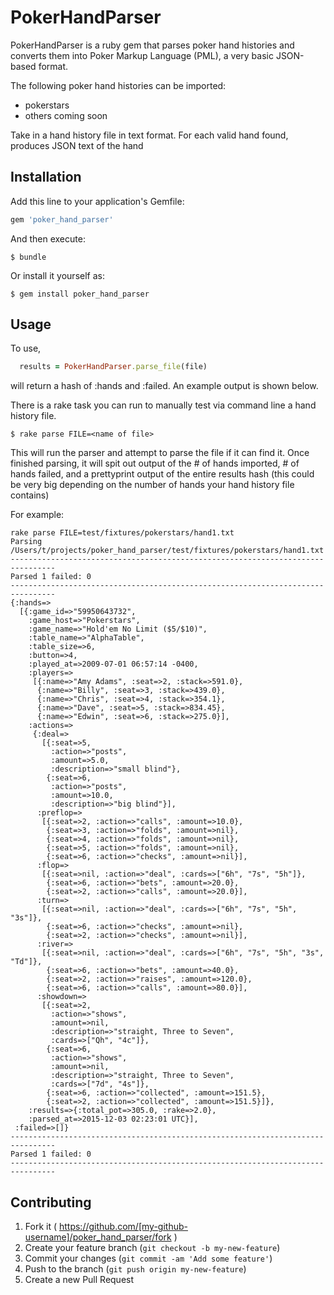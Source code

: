 # PokerHandParser

PokerHandParser is a ruby gem that parses poker hand histories and converts them into Poker Markup Language (PML), a very basic JSON-based format.

The following poker hand histories can be imported:
- pokerstars
- others coming soon

Take in a hand history file in text format.
For each valid hand found, produces JSON text of the hand


## Installation

Add this line to your application's Gemfile:

```ruby
gem 'poker_hand_parser'
```

And then execute:

    $ bundle

Or install it yourself as:

    $ gem install poker_hand_parser

## Usage

To use,

```ruby
  results = PokerHandParser.parse_file(file)
```

will return a hash of :hands and :failed. An example output is shown below.


There is a rake task you can run to manually test via command line a hand history file.

    $ rake parse FILE=<name of file>

This will run the parser and attempt to parse the file if it can find it. Once finished parsing,
it will spit out output of the # of hands imported, # of hands failed, and a prettyprint output of the entire results hash (this could be very big depending on the number of hands your hand history file contains)

For example:

    rake parse FILE=test/fixtures/pokerstars/hand1.txt
    Parsing /Users/t/projects/poker_hand_parser/test/fixtures/pokerstars/hand1.txt
    --------------------------------------------------------------------------------
    Parsed 1 failed: 0
    --------------------------------------------------------------------------------
    {:hands=>
      [{:game_id=>"59950643732",
        :game_host=>"Pokerstars",
        :game_name=>"Hold'em No Limit ($5/$10)",
        :table_name=>"AlphaTable",
        :table_size=>6,
        :button=>4,
        :played_at=>2009-07-01 06:57:14 -0400,
        :players=>
         [{:name=>"Amy Adams", :seat=>2, :stack=>591.0},
          {:name=>"Billy", :seat=>3, :stack=>439.0},
          {:name=>"Chris", :seat=>4, :stack=>354.1},
          {:name=>"Dave", :seat=>5, :stack=>834.45},
          {:name=>"Edwin", :seat=>6, :stack=>275.0}],
        :actions=>
         {:deal=>
           [{:seat=>5,
             :action=>"posts",
             :amount=>5.0,
             :description=>"small blind"},
            {:seat=>6,
             :action=>"posts",
             :amount=>10.0,
             :description=>"big blind"}],
          :preflop=>
           [{:seat=>2, :action=>"calls", :amount=>10.0},
            {:seat=>3, :action=>"folds", :amount=>nil},
            {:seat=>4, :action=>"folds", :amount=>nil},
            {:seat=>5, :action=>"folds", :amount=>nil},
            {:seat=>6, :action=>"checks", :amount=>nil}],
          :flop=>
           [{:seat=>nil, :action=>"deal", :cards=>["6h", "7s", "5h"]},
            {:seat=>6, :action=>"bets", :amount=>20.0},
            {:seat=>2, :action=>"calls", :amount=>20.0}],
          :turn=>
           [{:seat=>nil, :action=>"deal", :cards=>["6h", "7s", "5h", "3s"]},
            {:seat=>6, :action=>"checks", :amount=>nil},
            {:seat=>2, :action=>"checks", :amount=>nil}],
          :river=>
           [{:seat=>nil, :action=>"deal", :cards=>["6h", "7s", "5h", "3s", "Td"]},
            {:seat=>6, :action=>"bets", :amount=>40.0},
            {:seat=>2, :action=>"raises", :amount=>120.0},
            {:seat=>6, :action=>"calls", :amount=>80.0}],
          :showdown=>
           [{:seat=>2,
             :action=>"shows",
             :amount=>nil,
             :description=>"straight, Three to Seven",
             :cards=>["Qh", "4c"]},
            {:seat=>6,
             :action=>"shows",
             :amount=>nil,
             :description=>"straight, Three to Seven",
             :cards=>["7d", "4s"]},
            {:seat=>6, :action=>"collected", :amount=>151.5},
            {:seat=>2, :action=>"collected", :amount=>151.5}]},
        :results=>{:total_pot=>305.0, :rake=>2.0},
        :parsed_at=>2015-12-03 02:23:01 UTC}],
     :failed=>[]}
    --------------------------------------------------------------------------------
    Parsed 1 failed: 0
    --------------------------------------------------------------------------------

## Contributing

1. Fork it ( https://github.com/[my-github-username]/poker_hand_parser/fork )
2. Create your feature branch (`git checkout -b my-new-feature`)
3. Commit your changes (`git commit -am 'Add some feature'`)
4. Push to the branch (`git push origin my-new-feature`)
5. Create a new Pull Request

